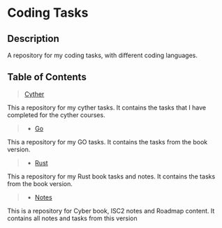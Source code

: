 # Coding Tasks

## Description

A repository for my coding tasks, with different coding languages.

## Table of Contents

> [Cyther](/cyther)

This a repository for my cyther tasks. It contains the tasks that I have completed for the cyther courses.

> - [Go](/Go/)

This a repository for my GO tasks. It contains the tasks from the book version.

> - [Rust](/rust/)

This a repository for my Rust book tasks and notes. It contains the tasks from the book version.

> - [Notes](/book%20notes/)

This is a repository for Cyber book, ISC2 notes and Roadmap content. It contains all notes and tasks from this version
